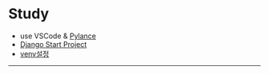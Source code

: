 # Study
 - use VSCode & [Pylance](https://marketplace.visualstudio.com/items?itemName=ms-python.vscode-pylance)
 - [Django Start Project](https://www.notion.so/Django-Start-Project-785c60e07afc437080fd3e50971ef8cb)
 - [venv설정](https://www.notion.so/venv-286311c394c34e43bff86f889170de94)

---
